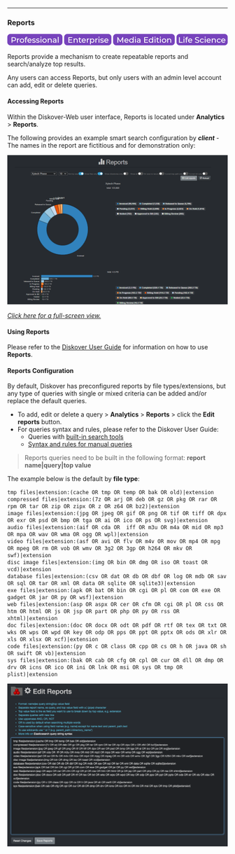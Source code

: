 ___
### Reports

![Image: Professional Edition Label](images/button_edition_professional.png)&nbsp;![Image: Enterprise Edition Label](images/button_edition_enterprise.png)&nbsp;![Image: AJA Diskover Media Edition Label](images/button_edition_media.png)&nbsp;![Image: Life Science Edition Label](images/button_edition_life_science.png)


Reports provide a mechanism to create repeatable reports and search/analyze top results.

Any users can access Reports, but only users with an admin level account can add, edit or delete queries.

#### Accessing Reports

Within the Diskover-Web user interface, Reports is located under **Analytics** > **Reports**.

The following provides an example smart search configuration by **_client_** - The names in the report are fictitious and for demonstration only:

![Image: Reports](images/image_reporting_reports_report_example_diskover_ui.png)

_[Click here for a full-screen view.](images/image_reporting_reports_report_example_diskover_ui.png)_

#### Using Reports

Please refer to the [Diskover User Guide](https://docs.diskoverdata.com/diskover_user_guide/#reports) for information on how to use **Reports**.

#### Reports Configuration

By default, Diskover has preconfigured reports by file types/extensions, but any type of queries with single or mixed criteria can be added and/or replace the default queries.

- To add, edit or delete a query > **Analytics** > **Reports** > click the **Edit reports** button.
- For queries syntax and rules, please refer to the Diskover User Guide:
  - Queries with [built-in search tools](https://docs.diskoverdata.com/diskover_user_guide/#built-in-search-tools)
  - [Syntax and rules for manual queries](https://docs.diskoverdata.com/diskover_user_guide/#manual-queries-syntax-and-rules)

> Reports queries need to be built in the following format: **report name|query|top value**

The example below is the default by **file type**:
```
tmp files|extension:(cache OR tmp OR temp OR bak OR old)|extension
compressed files|extension:(7z OR arj OR deb OR gz OR pkg OR rar OR rpm OR tar OR zip OR zipx OR z OR z64 OR bz2)|extension
image files|extension:(jpg OR jpeg OR gif OR png OR tif OR tiff OR dpx OR exr OR psd OR bmp OR tga OR ai OR ico OR ps OR svg)|extension
audio files|extension:(aif OR cda OR  iff OR m3u OR m4a OR mid OR mp3 OR mpa OR wav OR wma OR ogg OR wpl)|extension
video files|extension:(asf OR avi OR flv OR m4v OR mov OR mp4 OR mpg OR mpeg OR rm OR vob OR wmv OR 3g2 OR 3gp OR h264 OR mkv OR swf)|extension
disc image files|extension:(img OR bin OR dmg OR iso OR toast OR vcd)|extension
database files|extension:(csv OR dat OR db OR dbf OR log OR mdb OR sav OR sql OR tar OR xml OR data OR sqlite OR sqlite3)|extension
exe files|extension:(apk OR bat OR bin OR cgi OR pl OR com OR exe OR gadget OR jar OR py OR wsf)|extension
web files|extension:(asp OR aspx OR cer OR cfm OR cgi OR pl OR css OR htm OR html OR js OR jsp OR part OR php OR py OR rss OR xhtml)|extension
doc files|extension:(doc OR docx OR odt OR pdf OR rtf OR tex OR txt OR wks OR wps OR wpd OR key OR odp OR pps OR ppt OR pptx OR ods OR xlr OR xls OR xlsx OR xcf)|extension
code files|extension:(py OR c OR class OR cpp OR cs OR h OR java OR sh OR swift OR vb)|extension
sys files|extension:(bak OR cab OR cfg OR cpl OR cur OR dll OR dmp OR drv OR icns OR ico OR ini OR lnk OR msi OR sys OR tmp OR plist)|extension
```

![Image: Reports Editing Window](images/image_reporting_reports_report_editing_window.png)
